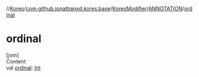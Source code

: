 //[Kores](../../../index.md)/[com.github.jonathanxd.kores.base](../../index.md)/[KoresModifier](../index.md)/[ANNOTATION](index.md)/[ordinal](ordinal.md)



# ordinal  
[jvm]  
Content  
val [ordinal](ordinal.md): [Int](https://kotlinlang.org/api/latest/jvm/stdlib/kotlin/-int/index.html)  



